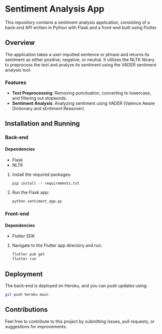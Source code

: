 # Sentiment Analysis App

This repository contains a sentiment analysis application, consisting of a back-end API written in Python with Flask and a front-end built using Flutter.

## Overview

The application takes a user-inputted sentence or phrase and returns its sentiment as either positive, negative, or neutral. It utilizes the NLTK library to preprocess the text and analyze its sentiment using the VADER sentiment analysis tool.

### Features

- **Text Preprocessing**: Removing punctuation, converting to lowercase, and filtering out stopwords.
- **Sentiment Analysis**: Analyzing sentiment using VADER (Valence Aware Dictionary and sEntiment Reasoner).

## Installation and Running

### Back-end

#### Dependencies

- Flask
- NLTK

1. Install the required packages:
   ```bash
   pip install -r requirements.txt
   ```

2. Run the Flask app:
   ```bash
   python sentiment_app.py
   ```

### Front-end

#### Dependencies

- Flutter SDK

1. Navigate to the Flutter app directory and run:
   
   ```bash
   flutter pub get
   flutter run
   ```

## Deployment

The back-end is deployed on Heroku, and you can push updates using:
```bash
git push heroku main
```

## Contributions

Feel free to contribute to this project by submitting issues, pull requests, or suggestions for improvements.

